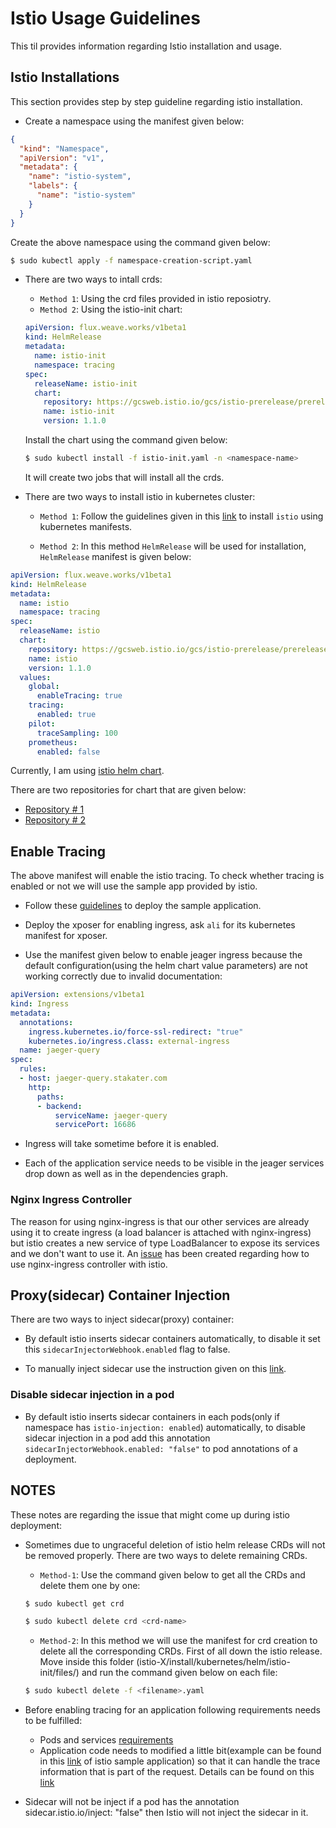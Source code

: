 # Istio Usage Guidelines

This til provides information regarding Istio installation and usage.

## Istio Installations

This section provides step by step guideline regarding istio installation.

* Create a namespace using the manifest given below:

```json
{ 
  "kind": "Namespace", 
  "apiVersion": "v1",
  "metadata": { 
    "name": "istio-system", 
    "labels": { 
      "name": "istio-system" 
    } 
  } 
}
```

Create the above namespace using the command given below:

```bash
$ sudo kubectl apply -f namespace-creation-script.yaml
```

* There are two ways to intall crds:

  * `Method 1`: Using the crd files provided in istio reposiotry.
  * `Method 2`: Using the istio-init chart:

  ```yaml
  apiVersion: flux.weave.works/v1beta1
  kind: HelmRelease
  metadata:
    name: istio-init
    namespace: tracing
  spec:
    releaseName: istio-init
    chart:
      repository: https://gcsweb.istio.io/gcs/istio-prerelease/prerelease/1.1.0/1.1.0/charts/
      name: istio-init
      version: 1.1.0
  ```
  Install the chart using the command given below:
  ```bash
  $ sudo kubectl install -f istio-init.yaml -n <namespace-name>
  ```
  It will create two jobs that will install all the crds.

* There are two ways to install istio in kubernetes cluster:

  * `Method 1`: Follow the guidelines given in this [link](https://istio.io/docs/setup/kubernetes/install/kubernetes/) to install `istio` using kubernetes manifests. 

  * `Method 2`: In this method `HelmRelease` will be used for installation, `HelmRelease` manifest is given below:
  
  
```yaml
apiVersion: flux.weave.works/v1beta1
kind: HelmRelease
metadata:
  name: istio
  namespace: tracing
spec:
  releaseName: istio
  chart:
    repository: https://gcsweb.istio.io/gcs/istio-prerelease/prerelease/1.1.0/1.1.0/charts/
    name: istio
    version: 1.1.0
  values:
    global:
      enableTracing: true
    tracing:
      enabled: true
    pilot:
      traceSampling: 100
    prometheus:
      enabled: false
```
Currently, I am using [istio helm chart](https://github.com/istio/istio/tree/master/install/kubernetes/helm/istio).

There are two repositories for chart that are given below:

* [Repository # 1](https://gcsweb.istio.io/gcs/istio-prerelease/prerelease/1.1.0/1.1.0/charts/)
* [Repository # 2](https://storage.googleapis.com/istio-release/releases/charts/)


## Enable Tracing
The above manifest will enable the istio tracing. To check whether tracing is enabled or not we will use the sample app provided by istio.

* Follow these [guidelines](https://istio.io/docs/examples/bookinfo/) to deploy the sample application.

* Deploy the xposer for enabling ingress, ask `ali` for its kubernetes manifest for xposer.

* Use the manifest given below to enable jeager ingress because the default configuration(using the helm chart value parameters) are not working correctly due to invalid documentation: 

```yaml
apiVersion: extensions/v1beta1
kind: Ingress
metadata:
  annotations:    
    ingress.kubernetes.io/force-ssl-redirect: "true"
    kubernetes.io/ingress.class: external-ingress
  name: jaeger-query
spec:
  rules:
  - host: jaeger-query.stakater.com
    http:
      paths:
      - backend:
          serviceName: jaeger-query
          servicePort: 16686
```

* Ingress will take sometime before it is enabled.

* Each of the application service needs to be visible in the jeager services drop down as well as in the dependencies graph.

### Nginx Ingress Controller

The reason for using nginx-ingress is that our other services are already using it to create ingress (a load balancer is attached with nginx-ingress) but istio creates a new service of type LoadBalancer to expose its services and we don't want to use it. An [issue](https://github.com/istio/istio/issues/14328) has been created regarding how to use nginx-ingress controller with istio.


## Proxy(sidecar) Container Injection
There are two ways to inject sidecar(proxy) container:

* By default istio inserts sidecar containers automatically, to disable it set this `sidecarInjectorWebhook.enabled` flag to false.

* To manually inject sidecar use the instruction given on this [link](https://istio.io/docs/setup/kubernetes/additional-setup/sidecar-injection/#manual-sidecar-injection).

### Disable sidecar injection in a pod

* By default istio inserts sidecar containers in each pods(only if namespace has `istio-injection: enabled`) automatically, to disable sidecar injection in a pod add this annotation `sidecarInjectorWebhook.enabled: "false"` to pod annotations of a deployment.

## NOTES
These notes are regarding the issue that might come up during istio deployment:

* Sometimes due to ungraceful deletion of istio helm release CRDs will not be removed properly. There are two ways to delete remaining CRDs. 

  * `Method-1`: Use the command given below to get all the CRDs and delete them one by one:
  ```bash
  $ sudo kubectl get crd

  $ sudo kubectl delete crd <crd-name>
  ```

  * `Method-2`: In this method we will use the manifest for crd creation to delete all the corresponding CRDs. First of all down the istio release. Move inside this folder (istio-X/install/kubernetes/helm/istio-init/files/) and run the command given below on each file:
  ```bash
  $ sudo kubectl delete -f <filename>.yaml
  ```

* Before enabling tracing for an application following requirements needs to be fulfilled:
  * Pods and services [requirements](https://istio.io/docs/setup/kubernetes/prepare/requirements/)
  * Application code needs to modified a little bit(example can be found in this [link](https://github.com/istio/istio/blob/master/samples/bookinfo/src/productpage/productpage.py#L130) of istio sample application) so that it can handle the trace information that is part of the request. Details can be found on this [link](https://github.com/istio/istio/issues/14094)
  
  
* Sidecar will not be inject if a pod has the annotation sidecar.istio.io/inject: "false" then Istio will not inject the sidecar in it.
